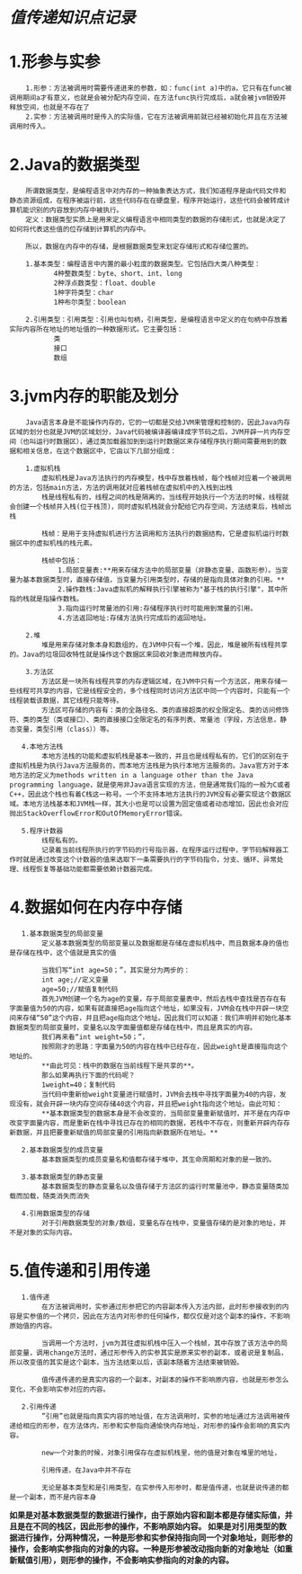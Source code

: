 # **_值传递知识点记录_**

# __1.形参与实参__

        1.形参：方法被调用时需要传递进来的参数，如：func(int a)中的a，它只有在func被调用期间a才有意义，也就是会被分配内存空间，在方法func执行完成后，a就会被jvm销毁并释放空间，也就是不存在了
        2.实参：方法被调用时是传入的实际值，它在方法被调用前就已经被初始化并且在方法被调用时传入。
        
# __2.Java的数据类型__

        所谓数据类型，是编程语言中对内存的一种抽象表达方式，我们知道程序是由代码文件和静态资源组成，在程序被运行前，这些代码存在在硬盘里，程序开始运行，这些代码会被转成计算机能识别的内容放到内存中被执行。
        定义：数据类型实质上是用来定义编程语言中相同类型的数据的存储形式，也就是决定了如何将代表这些值的位存储到计算机的内存中。
        
        所以，数据在内存中的存储，是根据数据类型来划定存储形式和存储位置的。
        
        1.基本类型：编程语言中内置的最小粒度的数据类型。它包括四大类八种类型：
               4种整数类型：byte、short、int、long
               2种浮点数类型：float、double
               1种字符类型：char
               1种布尔类型：boolean
               
        2.引用类型：引用类型：引用也叫句柄，引用类型，是编程语言中定义的在句柄中存放着实际内容所在地址的地址值的一种数据形式。它主要包括：
               类
               接口
               数组
               
# __3.jvm内存的职能及划分__

        Java语言本身是不能操作内存的，它的一切都是交给JVM来管理和控制的，因此Java内存区域的划分也就是JVM的区域划分，Java代码被编译器编译成字节码之后，JVM开辟一片内存空间（也叫运行时数据区），通过类加载器加到到运行时数据区来存储程序执行期间需要用到的数据和相关信息，在这个数据区中，它由以下几部分组成：
        
        1.虚拟机栈
            虚拟机栈是Java方法执行的内存模型，栈中存放着栈帧，每个栈帧对应着一个被调用的方法，包括main方法，方法的调用就对应着栈帧在虚拟机中的入栈到出栈
            栈是线程私有的，线程之间的栈是隔离的，当线程开始执行一个方法的时候，线程就会创建一个栈帧并入栈(位于栈顶)，同时虚拟机栈就会分配给它内存空间，方法结束后，栈帧出栈
            
            栈帧：是用于支持虚拟机进行方法调用和方法执行的数据结构，它是虚拟机运行时数据区中的虚拟机栈的栈元素。
            
            栈帧中包括：
                1.局部变量表:**用来存储方法中的局部变量（非静态变量、函数形参）。当变量为基本数据类型时，直接存储值，当变量为引用类型时，存储的是指向具体对象的引用。**
                2.操作数栈:Java虚拟机的解释执行引擎被称为"基于栈的执行引擎"，其中所指的栈就是指操作数栈。
                3.指向运行时常量池的引用:存储程序执行时可能用到常量的引用。
                4.方法返回地址:存储方法执行完成后的返回地址。

        2.堆
            堆是用来存储对象本身和数组的，在JVM中只有一个堆，因此，堆是被所有线程共享的。Java的垃圾回收特性就是操作这个数据区来回收对象进而释放内存。
           
        3.方法区
            方法区是一块所有线程共享的内存逻辑区域，在JVM中只有一个方法区，用来存储一些线程可共享的内容，它是线程安全的，多个线程同时访问方法区中同一个内容时，只能有一个线程装载该数据，其它线程只能等待。
            方法区可存储的内容有：类的全路径名、类的直接超类的权全限定名、类的访问修饰符、类的类型（类或接口）、类的直接接口全限定名的有序列表、常量池（字段，方法信息，静态变量，类型引用（class））等。
            
       4.本地方法栈
            本地方法栈的功能和虚拟机栈是基本一致的，并且也是线程私有的，它们的区别在于虚拟机栈是为执行Java方法服务的，而本地方法栈是为执行本地方法服务的。Java官方对于本地方法的定义为methods written in a language other than the Java programming language，就是使用非Java语言实现的方法，但是通常我们指的一般为C或者C++，因此这个栈也有着C栈这一称号。一个不支持本地方法执行的JVM没有必要实现这个数据区域。本地方法栈基本和JVM栈一样，其大小也是可以设置为固定值或者动态增加，因此也会对应抛出StackOverflowError和OutOfMemoryError错误。
            
       5.程序计数器
            线程私有的。
            记录着当前线程所执行的字节码的行号指示器，在程序运行过程中，字节码解释器工作时就是通过改变这个计数器的值来选取下一条需要执行的字节码指令，分支、循环、异常处理、线程恢复等基础功能都需要依赖计数器完成。
       
# __4.数据如何在内存中存储__
       1.基本数据类型的局部变量
            定义基本数据类型的局部变量以及数据都是存储在虚拟机栈中，而且数据本身的值也是存储在栈中，这个值就是真实的值
            
            当我们写“int age=50；”，其实是分为两步的：
            int age;//定义变量
            age=50;//赋值复制代码
            首先JVM创建一个名为age的变量，存于局部变量表中，然后去栈中查找是否存在有字面量值为50的内容，如果有就直接把age指向这个地址，如果没有，JVM会在栈中开辟一块空间来存储“50”这个内容，并且把age指向这个地址。因此我们可以知道：我们声明并初始化基本数据类型的局部变量时，变量名以及字面量值都是存储在栈中，而且是真实的内容。
            我们再来看“int weight=50；”，
            按照刚才的思路：字面量为50的内容在栈中已经存在，因此weight是直接指向这个地址的。
            **由此可见：栈中的数据在当前线程下是共享的**。
            那么如果再执行下面的代码呢？
            1weight=40；复制代码
            当代码中重新给weight变量进行赋值时，JVM会去栈中寻找字面量为40的内容，发现没有，就会开辟一块内存空间存储40这个内容，并且把weight指向这个地址。由此可知：
            **基本数据类型的数据本身是不会改变的，当局部变量重新赋值时，并不是在内存中改变字面量内容，而是重新在栈中寻找已存在的相同的数据，若栈中不存在，则重新开辟内存存新数据，并且把要重新赋值的局部变量的引用指向新数据所在地址。**
           
       2.基本数据类型的成员变量
            基本数据类型的成员变量名和值都存储于堆中，其生命周期和对象的是一致的。
            
       3.基本数据类型的静态变量
            基本数据类型的静态变量名以及值存储于方法区的运行时常量池中，静态变量随类加载而加载，随类消失而消失 
       
       4.引用数据类型的存储
            对于引用数据类型的对象/数组，变量名存在栈中，变量值存储的是对象的地址，并不是对象的实际内容。
       
# __5.值传递和引用传递__
       1.值传递
            在方法被调用时，实参通过形参把它的内容副本传入方法内部，此时形参接收到的内容是实参值的一个拷贝，因此在方法内对形参的任何操作，都仅仅是对这个副本的操作，不影响原始值的内容。
            
            当调用一个方法时，jvm为其往虚拟机栈中压入一个栈帧，其中存放了该方法中的局部变量，调用change方法时，通过形参传入的实参其实是原来实参的副本，或者说是复制品，所以改变值的其实是这个副本，当方法结束以后，该副本随着方法结束被销毁。
            
            值传递传递的是真实内容的一个副本，对副本的操作不影响原内容，也就是形参怎么变化，不会影响实参对应的内容。
       
       2.引用传递
            ”引用”也就是指向真实内容的地址值，在方法调用时，实参的地址通过方法调用被传递给相应的形参，在方法体内，形参和实参指向通愉快内存地址，对形参的操作会影响的真实内容。
            
            new一个对象的时候，对象引用保存在虚拟机栈里，他的值是对象在堆里的地址，
            
            引用传递，在Java中并不存在
            
            无论是基本类型和是引用类型，在实参传入形参时，都是值传递，也就是说传递的都是一个副本，而不是内容本身
            

**如果是对基本数据类型的数据进行操作，由于原始内容和副本都是存储实际值，并且是在不同的栈区，因此形参的操作，不影响原始内容。
如果是对引用类型的数据进行操作，分两种情况，一种是形参和实参保持指向同一个对象地址，则形参的操作，会影响实参指向的对象的内容。一种是形参被改动指向新的对象地址（如重新赋值引用），则形参的操作，不会影响实参指向的对象的内容。**

       
       
       
       
       
       
       
       
       
       
       
       
       
       
       
       
       
       
       
       
       
       
       
       
       
       
       
       
       
       
       
       
       
       
       
       
       
       
       
       
       
       
       
       
       
       
       
       
       
       
       
       
       
       
       
       
       